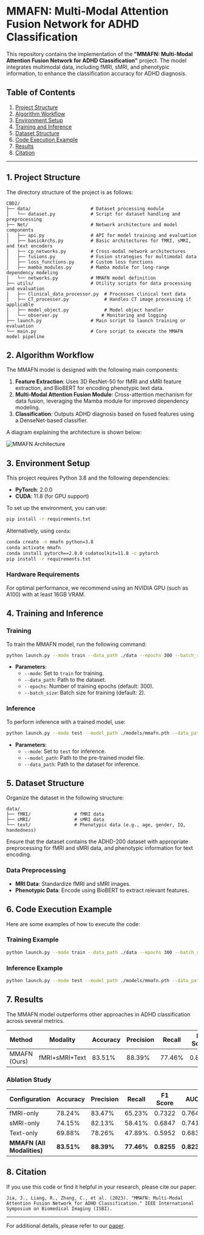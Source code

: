 
# MMAFN: Multi-Modal Attention Fusion Network for ADHD Classification

This repository contains the implementation of the **"MMAFN: Multi-Modal Attention Fusion Network for ADHD Classification"** project. The model integrates multimodal data, including fMRI, sMRI, and phenotypic information, to enhance the classification accuracy for ADHD diagnosis.

## Table of Contents
1. [Project Structure](#project-structure)
2. [Algorithm Workflow](#algorithm-workflow)
3. [Environment Setup](#environment-setup)
4. [Training and Inference](#training-and-inference)
5. [Dataset Structure](#dataset-structure)
6. [Code Execution Example](#code-execution-example)
7. [Results](#results)
8. [Citation](#citation)

---

## 1. Project Structure
The directory structure of the project is as follows:

```
CBD2/
├── data/                      # Dataset processing module
│   └── dataset.py             # Script for dataset handling and preprocessing
├── Net/                       # Network architecture and model components
│   ├── api.py                 # API for model training and evaluation
│   ├── basicArchs.py          # Basic architectures for fMRI, sMRI, and text encoders
│   ├── cp_networks.py         # Cross-modal network architectures
│   ├── fusions.py             # Fusion strategies for multimodal data
│   ├── loss_functions.py      # Custom loss functions
│   ├── mamba_modules.py       # Mamba module for long-range dependency modeling
│   └── networks.py            # MMAFN model definition
├── utils/                     # Utility scripts for data processing and evaluation
│   ├── Clinical_data_processor.py  # Processes clinical text data
│   ├── CT_processer.py             # Handles CT image processing if applicable
│   ├── model_object.py             # Model object handler
│   └── observer.py                # Monitoring and logging
├── launch.py                  # Main script to launch training or evaluation
└── main.py                    # Core script to execute the MMAFN model pipeline
```

## 2. Algorithm Workflow
The MMAFN model is designed with the following main components:

1. **Feature Extraction**: Uses 3D ResNet-50 for fMRI and sMRI feature extraction, and BioBERT for encoding phenotypic text data.
2. **Multi-Modal Attention Fusion Module**: Cross-attention mechanism for data fusion, leveraging the Mamba module for improved dependency modeling.
3. **Classification**: Outputs ADHD diagnosis based on fused features using a DenseNet-based classifier.

A diagram explaining the architecture is shown below:

![MMAFN Architecture](C:/Users/24350/Downloads/Framework_v2.3.png)

## 3. Environment Setup
This project requires Python 3.8 and the following dependencies:

- **PyTorch**: 2.0.0
- **CUDA**: 11.8 (for GPU support)

To set up the environment, you can use:

```bash
pip install -r requirements.txt
```

Alternatively, using `conda`:

```bash
conda create -n mmafn python=3.8
conda activate mmafn
conda install pytorch==2.0.0 cudatoolkit=11.8 -c pytorch
pip install -r requirements.txt
```

### Hardware Requirements
For optimal performance, we recommend using an NVIDIA GPU (such as A100) with at least 16GB VRAM.

## 4. Training and Inference
### Training
To train the MMAFN model, run the following command:

```bash
python launch.py --mode train --data_path ./data --epochs 300 --batch_size 2
```

- **Parameters**:
  - `--mode`: Set to `train` for training.
  - `--data_path`: Path to the dataset.
  - `--epochs`: Number of training epochs (default: 300).
  - `--batch_size`: Batch size for training (default: 2).

### Inference
To perform inference with a trained model, use:

```bash
python launch.py --mode test --model_path ./models/mmafn.pth --data_path ./data
```

- **Parameters**:
  - `--mode`: Set to `test` for inference.
  - `--model_path`: Path to the pre-trained model file.
  - `--data_path`: Path to the dataset for inference.

## 5. Dataset Structure
Organize the dataset in the following structure:

```
data/
├── fMRI/                # fMRI data
├── sMRI/                # sMRI data
└── text/                # Phenotypic data (e.g., age, gender, IQ, handedness)
```

Ensure that the dataset contains the ADHD-200 dataset with appropriate preprocessing for fMRI and sMRI data, and phenotypic information for text encoding.

### Data Preprocessing
- **MRI Data**: Standardize fMRI and sMRI images.
- **Phenotypic Data**: Encode using BioBERT to extract relevant features.

## 6. Code Execution Example
Here are some examples of how to execute the code:

### Training Example
```bash
python launch.py --mode train --data_path ./data --epochs 300 --batch_size 2
```

### Inference Example
```bash
python launch.py --mode test --model_path ./models/mmafn.pth --data_path ./data
```

## 7. Results
The MMAFN model outperforms other approaches in ADHD classification across several metrics.

| Method          | Modality             | Accuracy | Precision | Recall | F1 Score | AUC  |
|-----------------|----------------------|----------|-----------|--------|----------|------|
| MMAFN (Ours)    | fMRI+sMRI+Text       | 83.51%   | 88.39%    | 77.46% | 0.8255   | 0.8237 |

### Ablation Study
| Configuration          | Accuracy | Precision | Recall | F1 Score | AUC  |
|------------------------|----------|-----------|--------|----------|------|
| fMRI-only              | 78.24%   | 83.47%    | 65.23% | 0.7322   | 0.7648 |
| sMRI-only              | 74.15%   | 82.13%    | 58.41% | 0.6847   | 0.7415 |
| Text-only              | 69.88%   | 78.26%    | 47.89% | 0.5952   | 0.6832 |
| **MMAFN (All Modalities)** | **83.51%** | **88.39%** | **77.46%** | **0.8255** | **0.8237** |

## 8. Citation
If you use this code or find it helpful in your research, please cite our paper:

```plaintext
Jia, J., Liang, R., Zhang, C., et al. (2023). "MMAFN: Multi-Modal Attention Fusion Network for ADHD Classification." IEEE International Symposium on Biomedical Imaging (ISBI).
```

---

For additional details, please refer to our [paper](path/to/your/paper).
